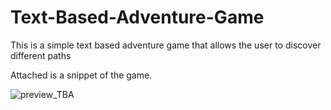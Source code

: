 # Text-Based-Adventure-Game
This is a simple text based adventure game that allows the user to discover different paths

Attached is a snippet of the game.

![preview_TBA](https://user-images.githubusercontent.com/43965970/219111373-b649f2f1-f21a-4a01-b414-993eced21e70.PNG)
